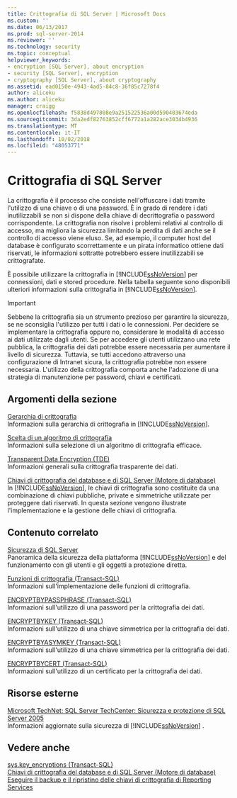 ```yaml
---
title: Crittografia di SQL Server | Microsoft Docs
ms.custom: ''
ms.date: 06/13/2017
ms.prod: sql-server-2014
ms.reviewer: ''
ms.technology: security
ms.topic: conceptual
helpviewer_keywords:
- encryption [SQL Server], about encryption
- security [SQL Server], encryption
- cryptography [SQL Server], about cryptography
ms.assetid: ead0150e-4943-4ad5-84c8-36f85c7278f4
author: aliceku
ms.author: aliceku
manager: craigg
ms.openlocfilehash: f5838d497808e9a251522536a00d590403674eda
ms.sourcegitcommit: 3da2edf82763852cff6772a1a282ace3034b4936
ms.translationtype: MT
ms.contentlocale: it-IT
ms.lasthandoff: 10/02/2018
ms.locfileid: "48053771"
---
```

# <a name="sql-server-encryption"></a>Crittografia di SQL Server
  La crittografia è il processo che consiste nell'offuscare i dati tramite l'utilizzo di una chiave o di una password. È in grado di rendere i dati inutilizzabili se non si dispone della chiave di decrittografia o password corrispondente. La crittografia non risolve i problemi relativi al controllo di accesso, ma migliora la sicurezza limitando la perdita di dati anche se il controllo di accesso viene eluso. Se, ad esempio, il computer host del database è configurato scorrettamente e un pirata informatico ottiene dati riservati, le informazioni sottratte potrebbero essere inutilizzabili se crittografate.  
  
 È possibile utilizzare la crittografia in [!INCLUDE[ssNoVersion](../../../includes/ssnoversion-md.md)] per connessioni, dati e stored procedure. Nella tabella seguente sono disponibili ulteriori informazioni sulla crittografia in [!INCLUDE[ssNoVersion](../../../includes/ssnoversion-md.md)].  
  
> [!IMPORTANT]  
>  Sebbene la crittografia sia un strumento prezioso per garantire la sicurezza, se ne sconsiglia l'utilizzo per tutti i dati o le connessioni. Per decidere se implementare la crittografia oppure no, considerare le modalità di accesso ai dati utilizzate dagli utenti. Se per accedere gli utenti utilizzano una rete pubblica, la crittografia dei dati potrebbe essere necessaria per aumentare il livello di sicurezza. Tuttavia, se tutti accedono attraverso una configurazione di Intranet sicura, la crittografia potrebbe non essere necessaria. L'utilizzo della crittografia comporta anche l'adozione di una strategia di manutenzione per password, chiavi e certificati.  
  
## <a name="in-this-section"></a>Argomenti della sezione  
 [Gerarchia di crittografia](encryption-hierarchy.md)  
 Informazioni sulla gerarchia di crittografia in [!INCLUDE[ssNoVersion](../../../includes/ssnoversion-md.md)].  
  
 [Scelta di un algoritmo di crittografia](choose-an-encryption-algorithm.md)  
 Informazioni sulla selezione di un algoritmo di crittografia efficace.  
  
 [Transparent Data Encryption &#40;TDE&#41;](transparent-data-encryption.md)  
 Informazioni generali sulla crittografia trasparente dei dati.  
  
 [Chiavi di crittografia del database e di SQL Server &#40;Motore di database&#41;](sql-server-and-database-encryption-keys-database-engine.md)  
 In [!INCLUDE[ssNoVersion](../../../includes/ssnoversion-md.md)], le chiavi di crittografia sono costituite da una combinazione di chiavi pubbliche, private e simmetriche utilizzate per proteggere dati riservati. In questa sezione vengono illustrate l'implementazione e la gestione delle chiavi di crittografia.  
  
## <a name="related-content"></a>Contenuto correlato  
 [Sicurezza di SQL Server](../securing-sql-server.md)  
 Panoramica della sicurezza della piattaforma [!INCLUDE[ssNoVersion](../../../includes/ssnoversion-md.md)] e del funzionamento con gli utenti e gli oggetti a protezione diretta.  
  
 [Funzioni di crittografia &#40;Transact-SQL&#41;](/sql/t-sql/functions/cryptographic-functions-transact-sql)  
 Informazioni sull'implementazione delle funzioni di crittografia.  
  
 [ENCRYPTBYPASSPHRASE &#40;Transact-SQL&#41;](/sql/t-sql/functions/encryptbypassphrase-transact-sql)  
 Informazioni sull'utilizzo di una password per la crittografia dei dati.  
  
 [ENCRYPTBYKEY &#40;Transact-SQL&#41;](/sql/t-sql/functions/encryptbykey-transact-sql)  
 Informazioni sull'utilizzo di una chiave simmetrica per la crittografia dei dati.  
  
 [ENCRYPTBYASYMKEY &#40;Transact-SQL&#41;](/sql/t-sql/functions/encryptbyasymkey-transact-sql)  
 Informazioni sull'utilizzo di una chiave simmetrica per la crittografia dei dati.  
  
 [ENCRYPTBYCERT &#40;Transact-SQL&#41;](/sql/t-sql/functions/encryptbycert-transact-sql)  
 Informazioni sull'utilizzo di un certificato per la crittografia dei dati.  
  
## <a name="external-resources"></a>Risorse esterne  
 [Microsoft TechNet: SQL Server TechCenter: Sicurezza e protezione di SQL Server 2005](http://www.microsoft.com/technet/prodtechnol/sql/2005/library/security.mspx)  
 Informazioni aggiornate sulla sicurezza di [!INCLUDE[ssNoVersion](../../../includes/ssnoversion-md.md)] .  
  
## <a name="see-also"></a>Vedere anche  
 [sys.key_encryptions &#40;Transact-SQL&#41;](/sql/relational-databases/system-catalog-views/sys-key-encryptions-transact-sql)   
 [Chiavi di crittografia del database e di SQL Server &#40;Motore di database&#41;](sql-server-and-database-encryption-keys-database-engine.md)   
 [Eseguire il backup e il ripristino delle chiavi di crittografia di Reporting Services](../../../reporting-services/install-windows/ssrs-encryption-keys-back-up-and-restore-encryption-keys.md)  
  
  
